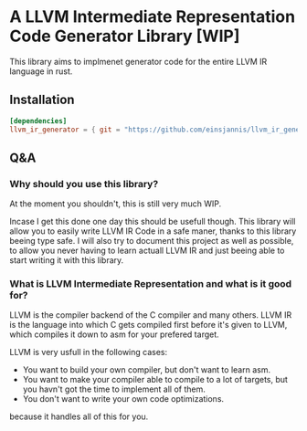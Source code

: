 # A LLVM Intermediate Representation Code Generator Library [WIP]

This library aims to implmenet generator code for the entire LLVM IR language in rust.

## Installation

```toml
[dependencies]
llvm_ir_generator = { git = "https://github.com/einsjannis/llvm_ir_generator" }
```

## Q&A

### Why should you use this library?

At the moment you shouldn't, this is still very much WIP.

Incase I get this done one day this should be usefull though.
This library will allow you to easily write LLVM IR Code in a safe maner,
thanks to this library beeing type safe.
I will also try to document this project as well as possible,
to allow you never having to learn actuall LLVM IR
and just beeing able to start writing it with this library.

### What is LLVM Intermediate Representation and what is it good for?

LLVM is the compiler backend of the C compiler and many others.
LLVM IR is the language into which C gets compiled first before it's given to LLVM,
which compiles it down to asm for your prefered target.

LLVM is very usfull in the following cases:
 - You want to build your own compiler,
 but don't want to learn asm.
 - You want to make your compiler able to compile to a lot of targets,
 but you havn't got the time to implement all of them.
 - You don't want to write your own code optimizations.

because it handles all of this for you.


